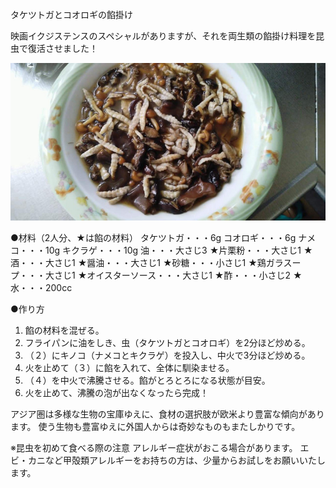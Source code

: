 タケツトガとコオロギの餡掛け

映画イクジステンスのスペシャルがありますが、それを両生類の餡掛け料理を昆虫で復活させました！

![タケツトガとコオロギの餡掛け](タケツトガとコオロギの餡掛け.jpg)

●材料（2人分、★は餡の材料）
タケツトガ・・・6g
コオロギ・・・6g
ナメコ・・・10g
キクラゲ・・・10g
油・・・大さじ3
★片栗粉・・・大さじ1
★酒・・・大さじ1
★醤油・・・大さじ1
★砂糖・・・小さじ1
★鶏ガラスープ・・・大さじ1
★オイスターソース・・・大さじ1
★酢・・・小さじ2
★水・・・200cc

●作り方
1. 餡の材料を混ぜる。
2. フライパンに油をしき、虫（タケツトガとコオロギ）を2分ほど炒める。
3. （２）にキノコ（ナメコとキクラゲ）を投入し、中火で3分ほど炒める。
4. 火を止めて（３）に餡を入れて、全体に馴染ませる。
5. （４）を中火で沸騰させる。餡がとろとろになる状態が目安。
6. 火を止めて、沸騰の泡が出なくなったら完成！

アジア圏は多様な生物の宝庫ゆえに、食材の選択肢が欧米より豊富な傾向があります。
使う生物も豊富ゆえに外国人からは奇妙なものもまたしかりです。

※昆虫を初めて食べる際の注意
アレルギー症状がおこる場合があります。
エビ・カニなど甲殻類アレルギーをお持ちの方は、少量からお試しをお願いいたします。
